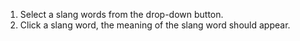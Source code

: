 1. Select a slang words from the drop-down button.
2. Click a slang word, the meaning of the slang word should appear.

